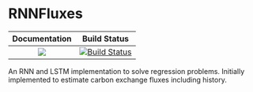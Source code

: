 # RNNFluxes

| **Documentation**                                                                                                        | **Build Status**                                                                                |
|:-------------------------------------------------------------------------------:|:-----------------------------------------------------------------------------------------------:|
| [![](https://img.shields.io/badge/docs-latest-blue.svg)](https://bgi-jena.github.io/RNNFluxes.jl/latest) | [![Build Status](https://travis-ci.org/bgi-jena/RNNFluxes.jl.svg?branch=master)](https://travis-ci.org/bgi-jena/RNNFluxes.jl)|

An RNN and LSTM implementation to solve regression problems. Initially implemented to estimate carbon exchange fluxes including history.
